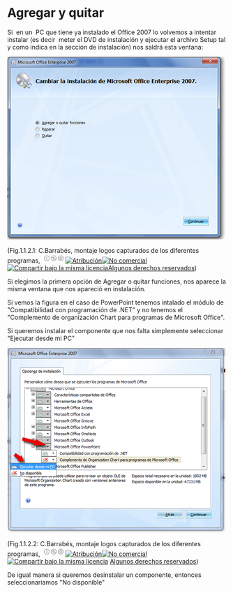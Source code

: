 # Agregar y quitar

Si  en un  PC que tiene ya instalado el Office 2007 lo volvemos a intentar instalar (es decir  meter el DVD de instalación y ejecutar el archivo Setup tal y como indica en la sección de instalación) nos saldrá esta ventana:


![Agrega y quitar funciones](img/agregaryquitarfunciones.png "Agregar y quitar")



(Fig.1.1.2.1: C.Barrabés, montaje logos capturados de los diferentes programas, ![Atribución — Debe reconocer los créditos de la obra de la manera especificada por el autor o el licenciante (pero no de una manera que sugiera que tiene su apoyo o que apoyan el uso que hace de su obra). No Comercial — No puede utilizar esta obra para fines comerciales. Compartir bajo la Misma Licencia — Si altera o transforma esta obra, o genera una obra derivada, sólo puede distribuir la obra generada bajo una licencia idéntica a ésta.](img/1algunosderechosreservados.png "Licencia Atribución, no comercial y Compartir bajo la Misma Licencia")[![Atribución](http://l.yimg.com/g/images/spaceout.gif "Atribución")![No comercial](http://l.yimg.com/g/images/spaceout.gif "No comercial")![Compartir bajo la misma licencia](http://l.yimg.com/g/images/spaceout.gif "Compartir bajo la misma licencia")](http://creativecommons.org/licenses/by-nc-sa/2.0/)[Algunos derechos reservados](http://creativecommons.org/licenses/by-nc-sa/2.0/deed.es "Derechos reservados. Atribución-NoComercial-CompartirIgual 2.0 Genérica (CC BY-NC-SA 2.0)"))


Si elegimos la primera opción de Agregar o quitar funciones, nos aparece la misma ventana que nos apareció en instalación.

Si vemos la figura en el caso de PowerPoint tenemos intalado el módulo de "Compatibilidad con programación de .NET" y no tenemos el "Complemento de organización Chart para programas de Microsoft Office".

Si queremos instalar el componente que nos falta simplemente seleccionar "Ejecutar desde mi PC"


![Opciones instalación](img/opcionesinstalacion.png "Opciones instalación")



(Fig.1.1.2.2: C.Barrabés, montaje logos capturados de los diferentes programas, ![Atribución — Debe reconocer los créditos de la obra de la manera especificada por el autor o el licenciante (pero no de una manera que sugiera que tiene su apoyo o que apoyan el uso que hace de su obra). No Comercial — No puede utilizar esta obra para fines comerciales. Compartir bajo la Misma Licencia — Si altera o transforma esta obra, o genera una obra derivada, sólo puede distribuir la obra generada bajo una licencia idéntica a ésta.](img/1algunosderechosreservados.png "Licencia Atribución, no comercial y Compartir bajo la Misma Licencia")[![Atribución](http://l.yimg.com/g/images/spaceout.gif "Atribución")![No comercial](http://l.yimg.com/g/images/spaceout.gif "No comercial")![Compartir bajo la misma licencia](http://l.yimg.com/g/images/spaceout.gif "Compartir bajo la misma licencia")](http://creativecommons.org/licenses/by-nc-sa/2.0/) [Algunos derechos reservados](http://creativecommons.org/licenses/by-nc-sa/2.0/deed.es "Derechos reservados. Atribución-NoComercial-CompartirIgual 2.0 Genérica (CC BY-NC-SA 2.0)"))


De igual manera si queremos desinstalar un componente, entonces seleccionariamos "No disponible" 


